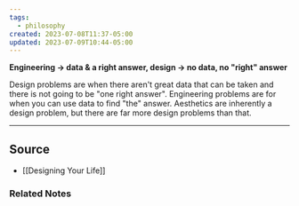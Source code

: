 ```yaml
---
tags:
  - philosophy
created: 2023-07-08T11:37-05:00
updated: 2023-07-09T10:44-05:00
---
```

**Engineering → data & a right answer, design → no data, no "right" answer**

Design problems are when there aren't great data that can be taken and there is not going to be "one right answer". Engineering problems are for when you can use data to find "the" answer. Aesthetics are inherently a design problem, but there are far more design problems than that. 

---

## Source
- [[Designing Your Life]]

### Related Notes